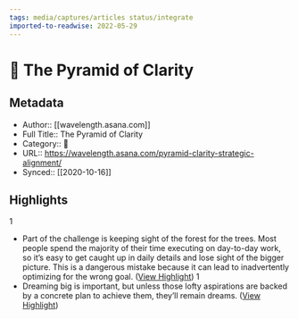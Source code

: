 ```yaml
---
tags: media/captures/articles status/integrate
imported-to-readwise: 2022-05-29
---
```

# 📰 The Pyramid of Clarity

## Metadata
- Author:: [[wavelength.asana.com]]
- Full Title:: The Pyramid of Clarity
- Category:: 📰
- URL:: https://wavelength.asana.com/pyramid-clarity-strategic-alignment/
- Synced:: [[2020-10-16]]

## Highlights
1
- Part of the challenge is keeping sight of the forest for the trees. Most people spend the majority of their time executing on day-to-day work, so it’s easy to get caught up in daily details and lose sight of the bigger picture. This is a dangerous mistake because it can lead to inadvertently optimizing for the wrong goal. ([View Highlight](https://instapaper.com/read/1352531069/14296832))
1
- Dreaming big is important, but unless those lofty aspirations are backed by a concrete plan to achieve them, they’ll remain dreams. ([View Highlight](https://instapaper.com/read/1352531069/14296833))
